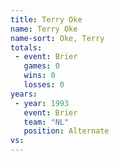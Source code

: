 ```yaml
---
title: Terry Oke
name: Terry Oke
name-sort: Oke, Terry
totals:
 - event: Brier
   games: 0
   wins: 0
   losses: 0
years:
 - year: 1993
   event: Brier
   team: "NL"
   position: Alternate
vs:
---
```


